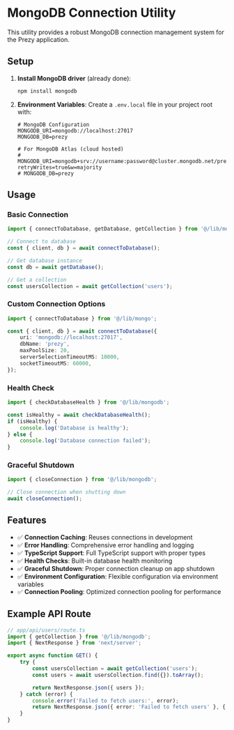 # MongoDB Connection Utility

This utility provides a robust MongoDB connection management system for the Prezy application.

## Setup

1. **Install MongoDB driver** (already done):

    ```bash
    npm install mongodb
    ```

2. **Environment Variables**:
   Create a `.env.local` file in your project root with:

    ```env
    # MongoDB Configuration
    MONGODB_URI=mongodb://localhost:27017
    MONGODB_DB=prezy

    # For MongoDB Atlas (cloud hosted)
    # MONGODB_URI=mongodb+srv://username:password@cluster.mongodb.net/prezy?retryWrites=true&w=majority
    # MONGODB_DB=prezy
    ```

## Usage

### Basic Connection

```typescript
import { connectToDatabase, getDatabase, getCollection } from '@/lib/mongodb';

// Connect to database
const { client, db } = await connectToDatabase();

// Get database instance
const db = await getDatabase();

// Get a collection
const usersCollection = await getCollection('users');
```

### Custom Connection Options

```typescript
import { connectToDatabase } from '@/lib/mongo';

const { client, db } = await connectToDatabase({
    uri: 'mongodb://localhost:27017',
    dbName: 'prezy',
    maxPoolSize: 20,
    serverSelectionTimeoutMS: 10000,
    socketTimeoutMS: 60000,
});
```

### Health Check

```typescript
import { checkDatabaseHealth } from '@/lib/mongodb';

const isHealthy = await checkDatabaseHealth();
if (isHealthy) {
    console.log('Database is healthy');
} else {
    console.log('Database connection failed');
}
```

### Graceful Shutdown

```typescript
import { closeConnection } from '@/lib/mongodb';

// Close connection when shutting down
await closeConnection();
```

## Features

- ✅ **Connection Caching**: Reuses connections in development
- ✅ **Error Handling**: Comprehensive error handling and logging
- ✅ **TypeScript Support**: Full TypeScript support with proper types
- ✅ **Health Checks**: Built-in database health monitoring
- ✅ **Graceful Shutdown**: Proper connection cleanup on app shutdown
- ✅ **Environment Configuration**: Flexible configuration via environment variables
- ✅ **Connection Pooling**: Optimized connection pooling for performance

## Example API Route

```typescript
// app/api/users/route.ts
import { getCollection } from '@/lib/mongodb';
import { NextResponse } from 'next/server';

export async function GET() {
    try {
        const usersCollection = await getCollection('users');
        const users = await usersCollection.find({}).toArray();

        return NextResponse.json({ users });
    } catch (error) {
        console.error('Failed to fetch users:', error);
        return NextResponse.json({ error: 'Failed to fetch users' }, { status: 500 });
    }
}
```
